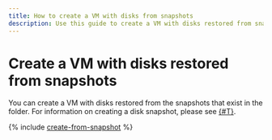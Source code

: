 ```yaml
---
title: How to create a VM with disks from snapshots
description: Use this guide to create a VM with disks restored from snapshots that exist in a folder.
---
```


# Create a VM with disks restored from snapshots


You can create a VM with disks restored from the snapshots that exist in the folder. For information on creating a disk snapshot, please see [{#T}](../disk-control/create-snapshot.md).

{% include [create-from-snapshot](../../../_includes/compute/create-from-snapshot.md) %}